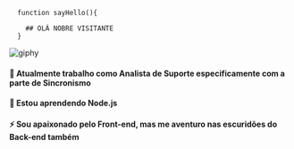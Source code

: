 ```
  function sayHello(){
  
    ## OLÁ NOBRE VISITANTE
  }
``` 
![giphy](https://user-images.githubusercontent.com/39220517/88114334-02bbaa00-cb8a-11ea-8089-35b3ce92b992.gif)


#### 🔭 Atualmente trabalho como Analista de Suporte especificamente com a parte de Sincronismo

#### 🌱 Estou aprendendo Node.js

#### ⚡ Sou apaixonado pelo Front-end, mas me aventuro nas escuridões do Back-end também

